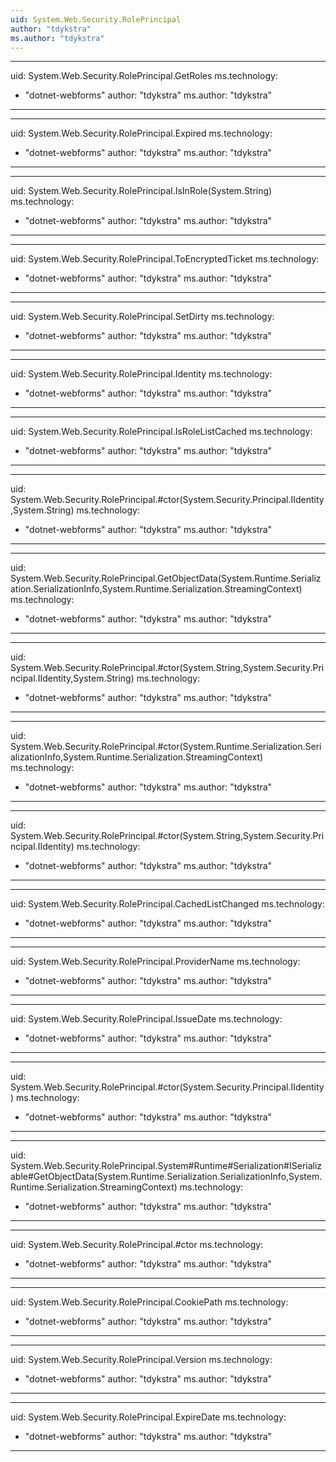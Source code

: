 ```yaml
---
uid: System.Web.Security.RolePrincipal
author: "tdykstra"
ms.author: "tdykstra"
---
```


---
uid: System.Web.Security.RolePrincipal.GetRoles
ms.technology: 
  - "dotnet-webforms"
author: "tdykstra"
ms.author: "tdykstra"
---

---
uid: System.Web.Security.RolePrincipal.Expired
ms.technology: 
  - "dotnet-webforms"
author: "tdykstra"
ms.author: "tdykstra"
---

---
uid: System.Web.Security.RolePrincipal.IsInRole(System.String)
ms.technology: 
  - "dotnet-webforms"
author: "tdykstra"
ms.author: "tdykstra"
---

---
uid: System.Web.Security.RolePrincipal.ToEncryptedTicket
ms.technology: 
  - "dotnet-webforms"
author: "tdykstra"
ms.author: "tdykstra"
---

---
uid: System.Web.Security.RolePrincipal.SetDirty
ms.technology: 
  - "dotnet-webforms"
author: "tdykstra"
ms.author: "tdykstra"
---

---
uid: System.Web.Security.RolePrincipal.Identity
ms.technology: 
  - "dotnet-webforms"
author: "tdykstra"
ms.author: "tdykstra"
---

---
uid: System.Web.Security.RolePrincipal.IsRoleListCached
ms.technology: 
  - "dotnet-webforms"
author: "tdykstra"
ms.author: "tdykstra"
---

---
uid: System.Web.Security.RolePrincipal.#ctor(System.Security.Principal.IIdentity,System.String)
ms.technology: 
  - "dotnet-webforms"
author: "tdykstra"
ms.author: "tdykstra"
---

---
uid: System.Web.Security.RolePrincipal.GetObjectData(System.Runtime.Serialization.SerializationInfo,System.Runtime.Serialization.StreamingContext)
ms.technology: 
  - "dotnet-webforms"
author: "tdykstra"
ms.author: "tdykstra"
---

---
uid: System.Web.Security.RolePrincipal.#ctor(System.String,System.Security.Principal.IIdentity,System.String)
ms.technology: 
  - "dotnet-webforms"
author: "tdykstra"
ms.author: "tdykstra"
---

---
uid: System.Web.Security.RolePrincipal.#ctor(System.Runtime.Serialization.SerializationInfo,System.Runtime.Serialization.StreamingContext)
ms.technology: 
  - "dotnet-webforms"
author: "tdykstra"
ms.author: "tdykstra"
---

---
uid: System.Web.Security.RolePrincipal.#ctor(System.String,System.Security.Principal.IIdentity)
ms.technology: 
  - "dotnet-webforms"
author: "tdykstra"
ms.author: "tdykstra"
---

---
uid: System.Web.Security.RolePrincipal.CachedListChanged
ms.technology: 
  - "dotnet-webforms"
author: "tdykstra"
ms.author: "tdykstra"
---

---
uid: System.Web.Security.RolePrincipal.ProviderName
ms.technology: 
  - "dotnet-webforms"
author: "tdykstra"
ms.author: "tdykstra"
---

---
uid: System.Web.Security.RolePrincipal.IssueDate
ms.technology: 
  - "dotnet-webforms"
author: "tdykstra"
ms.author: "tdykstra"
---

---
uid: System.Web.Security.RolePrincipal.#ctor(System.Security.Principal.IIdentity)
ms.technology: 
  - "dotnet-webforms"
author: "tdykstra"
ms.author: "tdykstra"
---

---
uid: System.Web.Security.RolePrincipal.System#Runtime#Serialization#ISerializable#GetObjectData(System.Runtime.Serialization.SerializationInfo,System.Runtime.Serialization.StreamingContext)
ms.technology: 
  - "dotnet-webforms"
author: "tdykstra"
ms.author: "tdykstra"
---

---
uid: System.Web.Security.RolePrincipal.#ctor
ms.technology: 
  - "dotnet-webforms"
author: "tdykstra"
ms.author: "tdykstra"
---

---
uid: System.Web.Security.RolePrincipal.CookiePath
ms.technology: 
  - "dotnet-webforms"
author: "tdykstra"
ms.author: "tdykstra"
---

---
uid: System.Web.Security.RolePrincipal.Version
ms.technology: 
  - "dotnet-webforms"
author: "tdykstra"
ms.author: "tdykstra"
---

---
uid: System.Web.Security.RolePrincipal.ExpireDate
ms.technology: 
  - "dotnet-webforms"
author: "tdykstra"
ms.author: "tdykstra"
---
